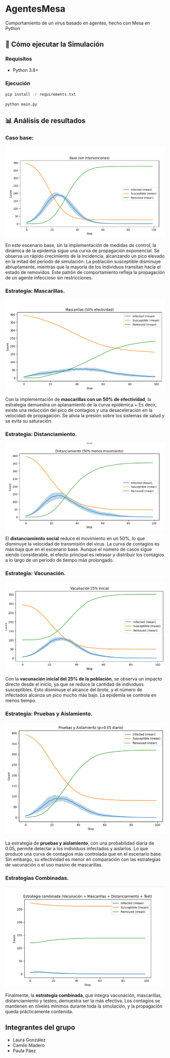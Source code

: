 # AgentesMesa
Comportamiento de un virus basado en agentes, hecho con Mesa en Python

## 🤖 Cómo ejecutar la Simulación

### Requisitos
- Python 3.8+

### Ejecución
```bash
pip install -r requirements.txt
```
```bash
python main.py
```

## 📊 Análisis de resultados

### Caso base: 

![Caso base](src/CasoBase.png)

En este escenario base, sin la implementación de medidas de control, la dinámica de la epidemia sigue una curva de propagación exponencial. Se observa un rápido crecimiento de la incidencia, alcanzando un pico elevado en la mitad del periodo de simulación. La población susceptible disminuye abruptamente, mientras que la mayoría de los individuos transitan hacia el estado de removidos. Este patrón de comportamiento refleja la propagación de un agente infeccioso sin restricciones.

### Estrategia: Mascarillas.
![Mascarilla](src/Mascarilla.png)

Con la implementación de **mascarillas con un 50% de efectividad**, la estrategia demuestra un aplanamiento de la curva epidémica.+ Es decir, existe una reducción del pico de contagios y una desaceleración en la velocidad de propagación. Se alivia la presión sobre los sistemas de salud y se evita su saturación.  

### Estrategia: Distanciamiento.

![Distanciamiento](src/Distanciamiento.png)

El **distanciamiento social** reduce el movimiento en un 50%, lo que disminuye la velocidad de transmisión del virus. La curva de contagios es más baja que en el escenario base. Aunque el número de casos sigue siendo considerable, el efecto principal es retrasar y distribuir los contagios a lo largo de un período de tiempo más prolongado. 

### Estrategia: Vacunación. 

![Vacunacion](src/Vacunacion.png)

Con la **vacunación inicial del 25% de la población**, se observa un impacto directo desde el inicio, ya que se reduce la cantidad de individuos susceptibles. Esto disminuye el alcance del brote, y el número de infectados alcanza un pico mucho más bajo. La epidemia se controla en menos tiempo.

### Estrategia: Pruebas y Aislamiento.

![PruebasYAislamiento](src/PruebasAislamiento.png)

La estrategia de **pruebas y aislamiento**, con una probabilidad diaria de 0.05, permite detectar a los individuos infectados y aislarlos. Lo que produce una curva de contagios más controlada que en el escenario base. Sin embargo, su efectividad es menor en comparación con las estrategias de vacunación o el uso masivo de mascarillas.

### Estrategias Combinadas.

![EstrategiaCombinada](src/Estrategias.png)

Finalmente, la **estrategia combinada**, que integra vacunación, mascarillas, distanciamiento y testeo, demuestra ser la más efectiva. Los contagios se mantienen en niveles mínimos durante toda la simulación, y la propagación queda prácticamente contenida.

## Integrantes del grupo

- Laura González
- Camilo Madero    
- Paula Páez
